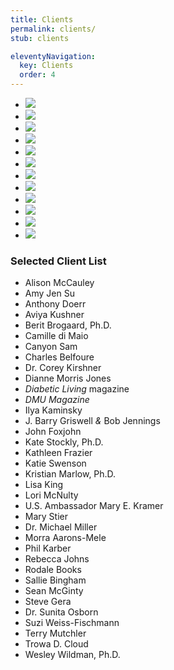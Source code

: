```yaml
---
title: Clients
permalink: clients/
stub: clients

eleventyNavigation:
  key: Clients
  order: 4
---
```


<div class="publishers">
<ul>
  <li class="hbr">
    <a href="#">
      <img src="/assets/img/logos/hbr.png" />
    </a>
  </li>
  <li class="crown">
    <a href="#">
      <img src="/assets/img/logos/crown.png" />
    </a>
  </li>
  <li class="oreilly">
    <a href="#">
      <img src="/assets/img/logos/oreilly.png" />
    </a>
  </li>
  <li class="simon">
    <a href="#">
      <img src="/assets/img/logos/simon.png" />
    </a>
  </li>
    <li class="seal">
    <a href="#">
      <img src="/assets/img/logos/seal.png" />
    </a>
  </li>
  </li>
    <li class="spiegel">
    <a href="#">
      <img src="/assets/img/logos/spiegel.png" />
    </a>
  </li>
  </li>
    <li class="sourcebooks">
    <a href="#">
      <img src="/assets/img/logos/sourcebooks.png" />
    </a>
  </li>
  </li>
    <li class="ou">
    <a href="#">
      <img src="/assets/img/logos/ou.png" />
    </a>
  </li>
  <li class="rodale">
    <a href="#">
      <img src="/assets/img/logos/rodale.png" />
    </a>
  </li>
  <li class="penguin">
    <a href="#">
      <img src="/assets/img/logos/penguin.png" />
    </a>
  </li>
  <li class="stmartin">
    <a href="#">
      <img src="/assets/img/logos/stmartin.png" />
    </a>
  </li>
    <li class="bloomsbury">
    <a href="#">
      <img src="/assets/img/logos/bloomsbury.png" />
    </a>
  </li>
</ul>
</div>

### Selected Client List

* Alison McCauley
* Amy Jen Su
* Anthony Doerr
* Aviya Kushner
* Berit Brogaard, Ph.D.
* Camille di Maio
* Canyon Sam
* Charles Belfoure
* Dr. Corey Kirshner
* Dianne Morris Jones
* _Diabetic Living_ magazine
* _DMU Magazine_
* Ilya Kaminsky
* J. Barry Griswell _&_ Bob Jennings
* John Foxjohn
* Kate Stockly, Ph.D.
* Kathleen Frazier
* Katie Swenson
* Kristian Marlow, Ph.D.
* Lisa King
* Lori McNulty
* U.S. Ambassador Mary E. Kramer
* Mary Stier
* Dr. Michael Miller
* Morra Aarons-Mele
* Phil Karber
* Rebecca Johns
* Rodale Books
* Sallie Bingham
* Sean McGinty
* Steve Gera
* Dr. Sunita Osborn
* Suzi Weiss-Fischmann
* Terry Mutchler
* Trowa D. Cloud
* Wesley Wildman, Ph.D.
